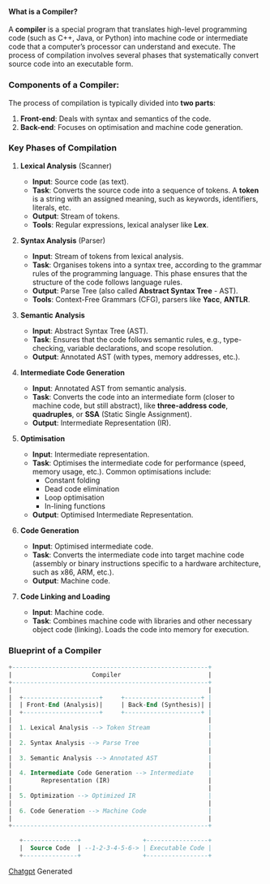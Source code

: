 #### What is a Compiler?

A **compiler** is a special program that translates high-level programming code (such as C++, Java, or Python) into machine code or intermediate code that a computer’s processor can understand and execute. The process of compilation involves several phases that systematically convert source code into an executable form.

### Components of a Compiler:

The process of compilation is typically divided into **two parts**:

1. **Front-end**: Deals with syntax and semantics of the code.
2. **Back-end**: Focuses on optimisation and machine code generation.

### Key Phases of Compilation

1. **Lexical Analysis** (Scanner)
    
    - **Input**: Source code (as text).
    - **Task**: Converts the source code into a sequence of tokens. A **token** is a string with an assigned meaning, such as keywords, identifiers, literals, etc.
    - **Output**: Stream of tokens.
    - **Tools**: Regular expressions, lexical analyser like **Lex**.
2. **Syntax Analysis** (Parser)
    
    - **Input**: Stream of tokens from lexical analysis.
    - **Task**: Organises tokens into a syntax tree, according to the grammar rules of the programming language. This phase ensures that the structure of the code follows language rules.
    - **Output**: Parse Tree (also called **Abstract Syntax Tree** - AST).
    - **Tools**: Context-Free Grammars (CFG), parsers like **Yacc**, **ANTLR**.
3. **Semantic Analysis**
    
    - **Input**: Abstract Syntax Tree (AST).
    - **Task**: Ensures that the code follows semantic rules, e.g., type-checking, variable declarations, and scope resolution.
    - **Output**: Annotated AST (with types, memory addresses, etc.).
4. **Intermediate Code Generation**
    
    - **Input**: Annotated AST from semantic analysis.
    - **Task**: Converts the code into an intermediate form (closer to machine code, but still abstract), like **three-address code**, **quadruples**, or **SSA** (Static Single Assignment).
    - **Output**: Intermediate Representation (IR).
5. **Optimisation**
    
    - **Input**: Intermediate representation.
    - **Task**: Optimises the intermediate code for performance (speed, memory usage, etc.). Common optimisations include:
        - Constant folding
        - Dead code elimination
        - Loop optimisation
        - In-lining functions
    - **Output**: Optimised Intermediate Representation.
6. **Code Generation**
    
    - **Input**: Optimised intermediate code.
    - **Task**: Converts the intermediate code into target machine code (assembly or binary instructions specific to a hardware architecture, such as x86, ARM, etc.).
    - **Output**: Machine code.
7. **Code Linking and Loading**
    
    - **Input**: Machine code.
    - **Task**: Combines machine code with libraries and other necessary object code (linking). Loads the code into memory for execution.

### Blueprint of a Compiler

```sql
+------------------------------------------------------+
|                      Compiler                        |
+------------------------------------------------------+
|                                                      |
|  +---------------------+     +---------------------+ |
|  | Front-End (Analysis)|     | Back-End (Synthesis)| |
|  +---------------------+     +---------------------+ |
|                                                      |
|  1. Lexical Analysis --> Token Stream                |
|                                                      |
|  2. Syntax Analysis --> Parse Tree                   |
|                                                      |
|  3. Semantic Analysis --> Annotated AST              |
|                                                      |
|  4. Intermediate Code Generation --> Intermediate    |
|        Representation (IR)                           |
|                                                      |
|  5. Optimization --> Optimized IR                    |
|                                                      |
|  6. Code Generation --> Machine Code                 |
|                                                      |
+------------------------------------------------------+

   +---------------+                 +-----------------+
   |  Source Code  | --1-2-3-4-5-6-> | Executable Code |
   +---------------+                 +-----------------+
```

[Chatgpt](https://chatgpt.com/) Generated 